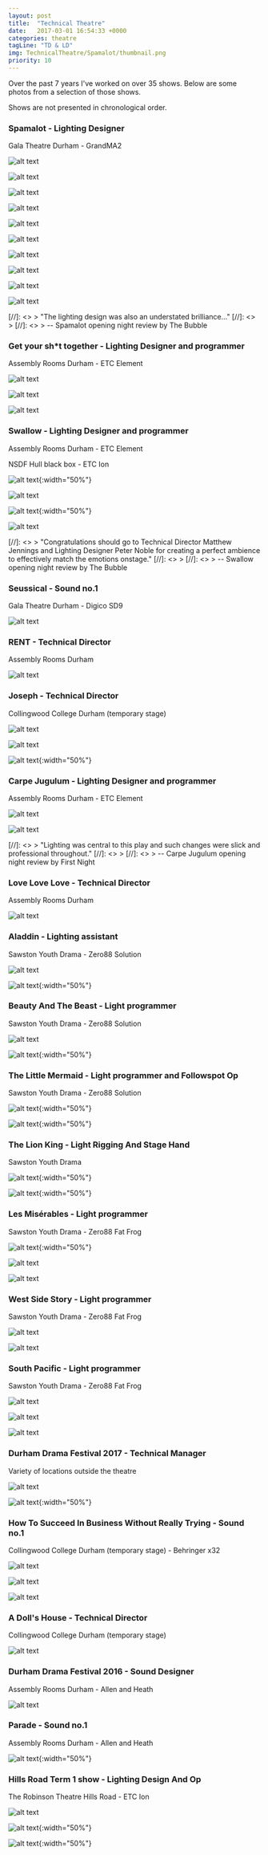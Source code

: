 ```yaml
---
layout: post
title:  "Technical Theatre"
date:   2017-03-01 16:54:33 +0000
categories: theatre
tagLine: "TD & LD"
img: TechnicalTheatre/Spamalot/thumbnail.png
priority: 10
---
```


Over the past 7 years I've worked on over 35 shows. Below are some photos from a selection of those shows.

Shows are not presented in chronological order.

### Spamalot - Lighting Designer
Gala Theatre Durham - GrandMA2

![alt text]({{site.baseurl}}/images/TechnicalTheatre/Spamalot/1.jpg)

![alt text]({{site.baseurl}}/images/TechnicalTheatre/Spamalot/2.jpg)

![alt text]({{site.baseurl}}/images/TechnicalTheatre/Spamalot/3.jpg)

![alt text]({{site.baseurl}}/images/TechnicalTheatre/Spamalot/4.jpg)

![alt text]({{site.baseurl}}/images/TechnicalTheatre/Spamalot/5.jpg)

![alt text]({{site.baseurl}}/images/TechnicalTheatre/Spamalot/6.jpg)

![alt text]({{site.baseurl}}/images/TechnicalTheatre/Spamalot/7.jpg)

![alt text]({{site.baseurl}}/images/TechnicalTheatre/Spamalot/8.jpg)

![alt text]({{site.baseurl}}/images/TechnicalTheatre/Spamalot/9.jpg)

![alt text]({{site.baseurl}}/images/TechnicalTheatre/Spamalot/10.jpg)

[//]: <> > "The lighting design was also an understated brilliance..."
[//]: <> >
[//]: <> > -- Spamalot opening night review by The Bubble

### Get your sh*t together - Lighting Designer and programmer
Assembly Rooms Durham - ETC Element

![alt text]({{site.baseurl}}/images/TechnicalTheatre/GYST/1.jpg)

![alt text]({{site.baseurl}}/images/TechnicalTheatre/GYST/2.jpg)

![alt text]({{site.baseurl}}/images/TechnicalTheatre/GYST/3.jpg)

### Swallow - Lighting Designer and programmer
Assembly Rooms Durham - ETC Element

NSDF Hull black box - ETC Ion

![alt text]({{site.baseurl}}/images/TechnicalTheatre/swallow1.jpg){:width="50%"}

![alt text]({{site.baseurl}}/images/TechnicalTheatre/swallow3.jpg)

![alt text]({{site.baseurl}}/images/TechnicalTheatre/swallow4.jpg){:width="50%"}

![alt text]({{site.baseurl}}/images/TechnicalTheatre/swallow2.jpg)

[//]: <> > "Congratulations should go to Technical Director Matthew Jennings and Lighting Designer Peter Noble for creating a perfect ambience to effectively match the emotions onstage."
[//]: <> >
[//]: <> > -- Swallow opening night review by The Bubble

### Seussical - Sound no.1

Gala Theatre Durham - Digico SD9

![alt text]({{site.baseurl}}/images/TechnicalTheatre/Seussical.jpg)

### RENT - Technical Director
Assembly Rooms Durham

![alt text]({{site.baseurl}}/images/TechnicalTheatre/Rent.jpg)

### Joseph - Technical Director
Collingwood College Durham (temporary stage)

![alt text]({{site.baseurl}}/images/TechnicalTheatre/Joseph/3.jpg)

![alt text]({{site.baseurl}}/images/TechnicalTheatre/Joseph/2.jpg)

![alt text]({{site.baseurl}}/images/TechnicalTheatre/Joseph/1.jpg){:width="50%"}

### Carpe Jugulum - Lighting Designer and programmer
Assembly Rooms Durham - ETC Element

![alt text]({{site.baseurl}}/images/TechnicalTheatre/CarpeJugulum/1.jpg)

![alt text]({{site.baseurl}}/images/TechnicalTheatre/CarpeJugulum/2.jpg)

[//]: <> > "Lighting was central to this play and such changes were slick and professional throughout."
[//]: <> >
[//]: <> > -- Carpe Jugulum opening night review by First Night

### Love Love Love - Technical Director
Assembly Rooms Durham

![alt text]({{site.baseurl}}/images/TechnicalTheatre/LoveLoveLove.jpg)

### Aladdin - Lighting assistant
Sawston Youth Drama - Zero88 Solution

![alt text]({{site.baseurl}}/images/TechnicalTheatre/Aladdin1.jpg)

![alt text]({{site.baseurl}}/images/TechnicalTheatre/Aladdin2.jpg){:width="50%"}

### Beauty And The Beast - Light programmer
Sawston Youth Drama - Zero88 Solution

![alt text]({{site.baseurl}}/images/TechnicalTheatre/BeautyAndTheBeast2.jpg)

![alt text]({{site.baseurl}}/images/TechnicalTheatre/BeautyAndTheBeast1.jpg){:width="50%"}

### The Little Mermaid - Light programmer and Followspot Op
Sawston Youth Drama - Zero88 Solution

![alt text]({{site.baseurl}}/images/TechnicalTheatre/TheLittleMermaid1.jpg){:width="50%"}

![alt text]({{site.baseurl}}/images/TechnicalTheatre/19551686262_f8cc4224c9_k.jpg){:width="50%"}

### The Lion King - Light Rigging And Stage Hand
Sawston Youth Drama

![alt text]({{site.baseurl}}/images/TechnicalTheatre/LionKing1.jpg){:width="50%"}

![alt text]({{site.baseurl}}/images/TechnicalTheatre/LionKing2.jpg){:width="50%"}

### Les Misérables - Light programmer
Sawston Youth Drama - Zero88 Fat Frog

![alt text]({{site.baseurl}}/images/TechnicalTheatre/9421288661_d65d62b957_o.jpg){:width="50%"}

![alt text]({{site.baseurl}}/images/TechnicalTheatre/9421291203_358fa22cb1_o.jpg)

![alt text]({{site.baseurl}}/images/TechnicalTheatre/9424143992_42a7ffcc5a_o.jpg)

### West Side Story - Light programmer
Sawston Youth Drama - Zero88 Fat Frog

![alt text]({{site.baseurl}}/images/TechnicalTheatre/12613851583_61dba0254d_k.jpg)

![alt text]({{site.baseurl}}/images/TechnicalTheatre/12613638375_9344731e36_k.jpg)

### South Pacific - Light programmer
Sawston Youth Drama - Zero88 Fat Frog

![alt text]({{site.baseurl}}/images/TechnicalTheatre/9421677791_cf7f9f9204_o.jpg)

![alt text]({{site.baseurl}}/images/TechnicalTheatre/9424504448_ccfc6464ff_o.jpg)

![alt text]({{site.baseurl}}/images/TechnicalTheatre/16437681608_c6d04432a7_o.jpg)

### Durham Drama Festival 2017 - Technical Manager
Variety of locations outside the theatre

![alt text]({{site.baseurl}}/images/TechnicalTheatre/DDF2017/1.jpg)

![alt text]({{site.baseurl}}/images/TechnicalTheatre/DDF2017/2.jpg){:width="50%"}

### How To Succeed In Business Without Really Trying - Sound no.1
Collingwood College Durham (temporary stage) - Behringer x32

![alt text]({{site.baseurl}}/images/TechnicalTheatre/HowToSucceed/1.jpg)

![alt text]({{site.baseurl}}/images/TechnicalTheatre/HowToSucceed/2.jpg)

![alt text]({{site.baseurl}}/images/TechnicalTheatre/HowToSucceed/3.jpg)

### A Doll's House - Technical Director
Collingwood College Durham (temporary stage)

![alt text]({{site.baseurl}}/images/TechnicalTheatre/a-dolls-house-one-sheet.jpg)

### Durham Drama Festival 2016 - Sound Designer
Assembly Rooms Durham - Allen and Heath

![alt text]({{site.baseurl}}/images/TechnicalTheatre/DDF2016.jpg)

### Parade - Sound no.1
Assembly Rooms Durham - Allen and Heath

![alt text]({{site.baseurl}}/images/TechnicalTheatre/parade.jpg){:width="50%"}

### Hills Road Term 1 show - Lighting Design And Op
The Robinson Theatre Hills Road - ETC Ion

![alt text]({{site.baseurl}}/images/TechnicalTheatre/003.jpg)

![alt text]({{site.baseurl}}/images/TechnicalTheatre/002.jpg){:width="50%"}

![alt text]({{site.baseurl}}/images/TechnicalTheatre/001.jpg){:width="50%"}
